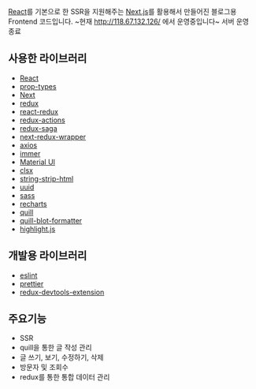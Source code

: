 [React](https://ko.reactjs.org/)를 기본으로 한 SSR을 지원해주는 [Next.js](https://nextjs.org/)를 활용해서 만들어진 블로그용 Frontend 코드입니다.
~현재 http://118.67.132.126/ 에서 운영중입니다~ 서버 운영 종료

## 사용한 라이브러리
- [React](https://ko.reactjs.org/)
- [prop-types](https://github.com/facebook/prop-types)
- [Next](https://nextjs.org/)
- [redux](https://ko.redux.js.org/)
- [react-redux](https://react-redux.js.org/)
- [redux-actions](https://github.com/redux-utilities/redux-actions)
- [redux-saga](https://redux-saga.js.org/)
- [next-redux-wrapper](https://github.com/kirill-konshin/next-redux-wrapper)
- [axios](https://github.com/axios/axios)
- [immer](https://github.com/immerjs/immer)
- [Material UI](https://material-ui.com/)
- [clsx](https://github.com/lukeed/clsx)
- [string-strip-html](https://codsen.com/os/string-strip-html/)
- [uuid](https://github.com/uuidjs/uuid)
- [sass](https://github.com/sass/sass)
- [recharts](http://recharts.org/en-US/)
- [quill](https://quilljs.com/)
- [quill-blot-formatter](https://github.com/Fandom-OSS/quill-blot-formatter)
- [highlight.js](https://highlightjs.org/)

## 개발용 라이브러리
- [eslint](https://github.com/eslint/eslint)
- [prettier](https://prettier.io/)
- [redux-devtools-extension](https://github.com/zalmoxisus/redux-devtools-extension)

## 주요기능
- SSR
- quill을 통한 글 작성 관리
- 글 쓰기, 보기, 수정하기, 삭제
- 방문자 및 조회수
- redux를 통한 통합 데이터 관리
